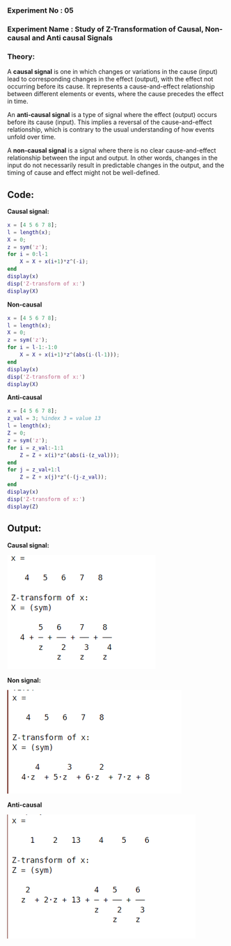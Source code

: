 ### Experiment No : 05

### Experiment Name : Study of Z-Transformation of Causal, Non-causal and Anti causal Signals


### Theory:

<p style="text-align: justify">

A **causal signal** is one in which changes or variations in the cause (input) lead to corresponding changes in the effect (output), with the effect not occurring before its cause. It represents a cause-and-effect relationship between different elements or events, where the cause precedes the effect in time.
</p>
<p style="text-align: justify">

An **anti-causal signal** is a type of signal where the effect (output) occurs before its cause (input). This implies a reversal of the cause-and-effect relationship, which is contrary to the usual understanding of how events unfold over time.
</p>
<p style="text-align: justify">

A **non-causal signal** is a signal where there is no clear cause-and-effect relationship between the input and output. In other words, changes in the input do not necessarily result in predictable changes in the output, and the timing of cause and effect might not be well-defined.
</p>

## Code:
**Causal signal:**
```matlab
x = [4 5 6 7 8];
l = length(x);
X = 0;
z = sym('z');
for i = 0:l-1
    X = X + x(i+1)*z^(-i);
end
display(x)
disp('Z-transform of x:')
display(X)
```
**Non-causal**
```matlab
x = [4 5 6 7 8];
l = length(x);
X = 0;
z = sym('z');
for i = l-1:-1:0
    X = X + x(i+1)*z^(abs(i-(l-1)));
end
display(x)
disp('Z-transform of x:')
display(X)
```
**Anti-causal**
```matlab
x = [4 5 6 7 8];
z_val = 3; %index 3 = value 13
l = length(x);
Z = 0;
z = sym('z');
for i = z_val:-1:1
    Z = Z + x(i)*z^(abs(i-(z_val)));
end
for j = z_val+1:l
    Z = Z + x(j)*z^(-(j-z_val));
end
display(x)
disp('Z-transform of x:')
display(Z)
```
## Output:

**Causal signal:**

![Output](output/1.png)

**Non signal:**

![Output](output/2.png)

**Anti-causal**

![Output](output/3.png)
